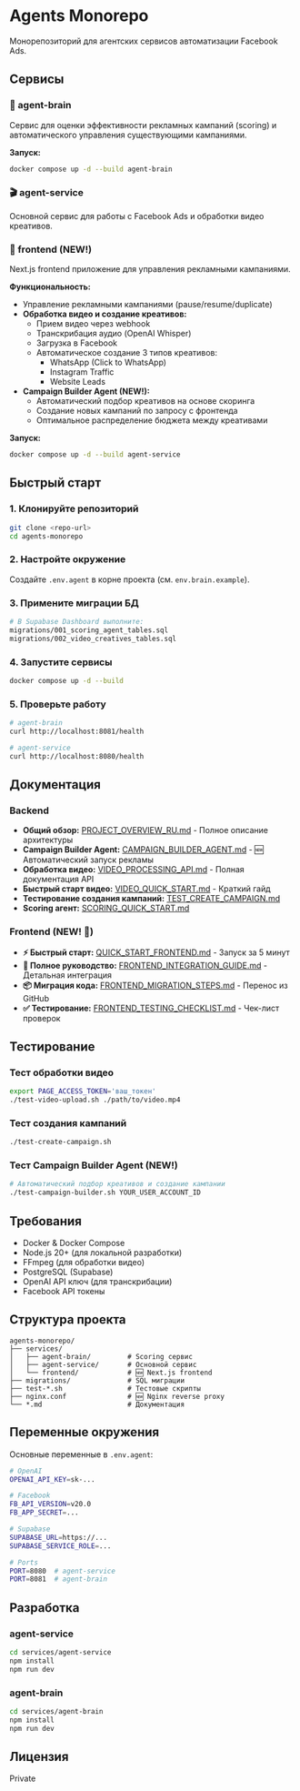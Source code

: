 # Agents Monorepo

Монорепозиторий для агентских сервисов автоматизации Facebook Ads.

## Сервисы

### 🧠 agent-brain
Сервис для оценки эффективности рекламных кампаний (scoring) и автоматического управления существующими кампаниями.

**Запуск:**
```bash
docker compose up -d --build agent-brain
```

### 🎬 agent-service
Основной сервис для работы с Facebook Ads и обработки видео креативов.

### 🎨 frontend (NEW!)
Next.js frontend приложение для управления рекламными кампаниями.

**Функциональность:**
- Управление рекламными кампаниями (pause/resume/duplicate)
- **Обработка видео и создание креативов:**
  - Прием видео через webhook
  - Транскрибация аудио (OpenAI Whisper)
  - Загрузка в Facebook
  - Автоматическое создание 3 типов креативов:
    - WhatsApp (Click to WhatsApp)
    - Instagram Traffic
    - Website Leads
- **Campaign Builder Agent (NEW!):**
  - Автоматический подбор креативов на основе скоринга
  - Создание новых кампаний по запросу с фронтенда
  - Оптимальное распределение бюджета между креативами

**Запуск:**
```bash
docker compose up -d --build agent-service
```

## Быстрый старт

### 1. Клонируйте репозиторий
```bash
git clone <repo-url>
cd agents-monorepo
```

### 2. Настройте окружение
Создайте `.env.agent` в корне проекта (см. `env.brain.example`).

### 3. Примените миграции БД
```bash
# В Supabase Dashboard выполните:
migrations/001_scoring_agent_tables.sql
migrations/002_video_creatives_tables.sql
```

### 4. Запустите сервисы
```bash
docker compose up -d --build
```

### 5. Проверьте работу
```bash
# agent-brain
curl http://localhost:8081/health

# agent-service
curl http://localhost:8080/health
```

## Документация

### Backend
- **Общий обзор:** [PROJECT_OVERVIEW_RU.md](./PROJECT_OVERVIEW_RU.md) - Полное описание архитектуры
- **Campaign Builder Agent:** [CAMPAIGN_BUILDER_AGENT.md](./CAMPAIGN_BUILDER_AGENT.md) - 🆕 Автоматический запуск рекламы
- **Обработка видео:** [VIDEO_PROCESSING_API.md](./VIDEO_PROCESSING_API.md) - Полная документация API
- **Быстрый старт видео:** [VIDEO_QUICK_START.md](./VIDEO_QUICK_START.md) - Краткий гайд
- **Тестирование создания кампаний:** [TEST_CREATE_CAMPAIGN.md](./TEST_CREATE_CAMPAIGN.md)
- **Scoring агент:** [SCORING_QUICK_START.md](./SCORING_QUICK_START.md)

### Frontend (NEW! 🎉)
- **⚡ Быстрый старт:** [QUICK_START_FRONTEND.md](./QUICK_START_FRONTEND.md) - Запуск за 5 минут
- **📖 Полное руководство:** [FRONTEND_INTEGRATION_GUIDE.md](./FRONTEND_INTEGRATION_GUIDE.md) - Детальная интеграция
- **📦 Миграция кода:** [FRONTEND_MIGRATION_STEPS.md](./FRONTEND_MIGRATION_STEPS.md) - Перенос из GitHub
- **✅ Тестирование:** [FRONTEND_TESTING_CHECKLIST.md](./FRONTEND_TESTING_CHECKLIST.md) - Чек-лист проверок

## Тестирование

### Тест обработки видео
```bash
export PAGE_ACCESS_TOKEN='ваш_токен'
./test-video-upload.sh ./path/to/video.mp4
```

### Тест создания кампаний
```bash
./test-create-campaign.sh
```

### Тест Campaign Builder Agent (NEW!)
```bash
# Автоматический подбор креативов и создание кампании
./test-campaign-builder.sh YOUR_USER_ACCOUNT_ID
```

## Требования

- Docker & Docker Compose
- Node.js 20+ (для локальной разработки)
- FFmpeg (для обработки видео)
- PostgreSQL (Supabase)
- OpenAI API ключ (для транскрибации)
- Facebook API токены

## Структура проекта

```
agents-monorepo/
├── services/
│   ├── agent-brain/         # Scoring сервис
│   ├── agent-service/       # Основной сервис
│   └── frontend/            # 🆕 Next.js frontend
├── migrations/              # SQL миграции
├── test-*.sh                # Тестовые скрипты
├── nginx.conf               # 🆕 Nginx reverse proxy
└── *.md                     # Документация
```

## Переменные окружения

Основные переменные в `.env.agent`:

```bash
# OpenAI
OPENAI_API_KEY=sk-...

# Facebook
FB_API_VERSION=v20.0
FB_APP_SECRET=...

# Supabase
SUPABASE_URL=https://...
SUPABASE_SERVICE_ROLE=...

# Ports
PORT=8080  # agent-service
PORT=8081  # agent-brain
```

## Разработка

### agent-service
```bash
cd services/agent-service
npm install
npm run dev
```

### agent-brain
```bash
cd services/agent-brain
npm install
npm run dev
```

## Лицензия

Private
